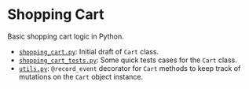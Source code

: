 # Shopping Cart
Basic shopping cart logic in Python.
* [`shopping_cart.py`](shopping_cart.py): Initial draft of `Cart` class.
* [`shopping_cart_tests.py`](shopping_cart_tests.py): Some quick tests cases for the `Cart` class.
* [`utils.py`](utils.py): `@record_event` decorator for `Cart` methods to keep track of mutations on the `Cart` object instance.
